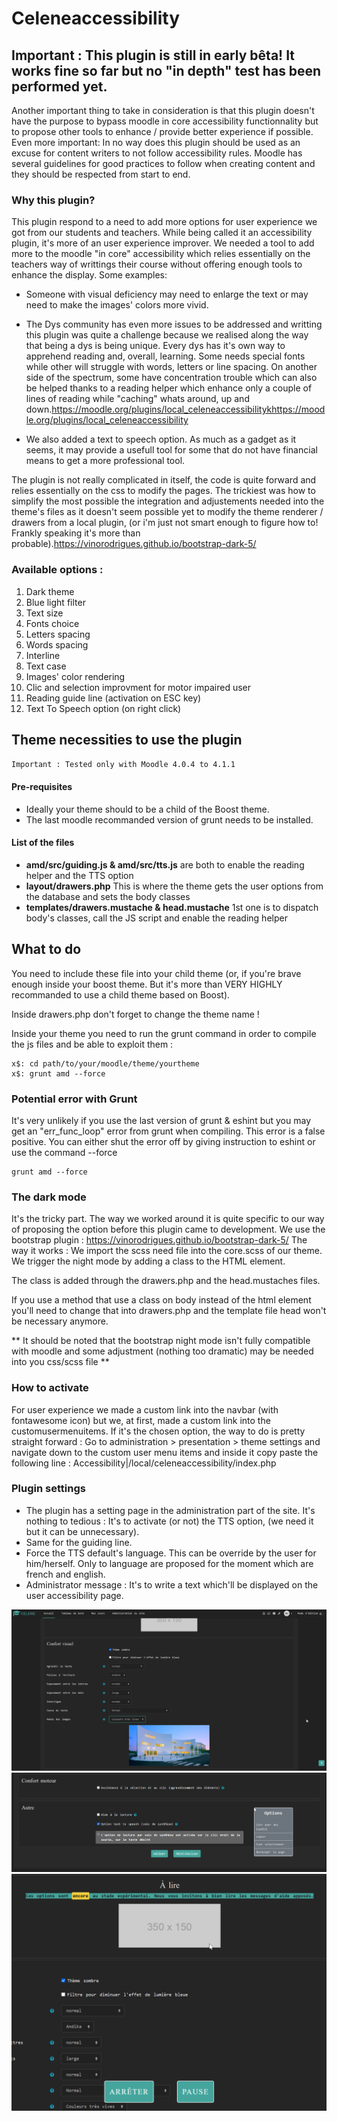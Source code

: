 # Celeneaccessibility

## Important : This plugin is still in early bêta! It works fine so far but no "in depth" test has been performed yet.
Another important thing to take in consideration is that this plugin doesn't have the purpose to bypass moodle in core accessibility functionnality but to propose other tools to enhance / provide better experience if possible.
Even more important: In no way does this plugin should be used as an excuse for content writers to not follow accessibility rules. Moodle has several guidelines for good practices to follow when creating content and they should be respected from start to end.

### Why this plugin?
This plugin respond to a need to add more options for user experience we got from our students and teachers.
While being called it an accessibility plugin, it's more of an user experience improver.
We needed a tool to add more to the moodle "in core" accessibility which relies essentially on the teachers way of writtings their course without offering enough tools to enhance the display.
Some examples:

- Someone with visual deficiency may need to enlarge the text or may need to make the images' colors more vivid.

- The Dys community has even more issues to be addressed and writting this plugin was quite a challenge because we realised along the way that being a dys is being unique. Every dys has it's own way to apprehend reading and, overall, learning. Some needs special fonts while other will struggle with words, letters or line spacing. On another side of the spectrum, some have concentration trouble which can also be helped thanks to a reading helper which enhance only a couple of lines of reading while "caching" whats around, up and down.https://moodle.org/plugins/local_celeneaccessibilitykhttps://moodle.org/plugins/local_celeneaccessibility

- We also added a text to speech option. As much as a gadget as it seems, it may provide a usefull tool for some that do not have financial means to get a more professional tool.

The plugin is not really complicated in itself, the code is quite forward and relies essentially on the css to modify the pages. The trickiest was how to simplify the most possible the integration and adjustements needed into the theme's files as it doesn't seem possible yet to modify the theme renderer / drawers from a local plugin, (or i'm just not smart enough to figure how to! Frankly speaking it's more than probable).https://vinorodrigues.github.io/bootstrap-dark-5/

### Available options :
1. Dark theme
2. Blue light filter
3. Text size
4. Fonts choice
5. Letters spacing
6. Words spacing
7. Interline
8. Text case
9. Images' color rendering
10. Clic and selection improvment for motor impaired user
11. Reading guide line (activation on ESC key)
12. Text To Speech option (on right click)

## Theme necessities to use the plugin
```Important : Tested only with Moodle 4.0.4 to 4.1.1```
#### Pre-requisites
 - Ideally your theme should to be a child of the Boost theme.
 - The last moodle recommanded version of grunt needs to be installed.

#### List of the files
- **amd/src/guiding.js & amd/src/tts.js**  are both to enable the reading helper and the TTS option
- **layout/drawers.php** This is where the theme gets the user options from the database and sets the body classes
- **templates/drawers.mustache & head.mustache** 1st one is to dispatch body's classes, call the JS script and enable the reading helper

## What to do
You need to include these file into your child theme (or, if you're brave enough inside your boost theme. But it's more than VERY HIGHLY recommanded to use a child theme based on Boost).

Inside drawers.php don't forget to change the theme name !

Inside your theme you need to run the grunt command in order to compile the js files and be able to exploit them :
```shell
x$: cd path/to/your/moodle/theme/yourtheme
x$: grunt amd --force
```

### Potential error with Grunt
It's very unlikely if you use the last version of grunt & eshint but you may get an "err_func_loop" error from grunt when compiling.
This error is a false positive. You can either shut the error off by giving instruction to eshint or use the command --force
```
grunt amd --force
```

### The dark mode
It's the tricky part.
The way we worked around it is quite specific to our way of proposing the option before this plugin came to development.
We use the bootstrap plugin : https://vinorodrigues.github.io/bootstrap-dark-5/
The way it works :
We import the scss need file into the core.scss of our theme.
We trigger the night mode by adding a class to the HTML element.

The class is added through the drawers.php and the head.mustaches files.

If you use a method that use a class on body instead of the html element you'll need to change that into drawers.php and the template file head won't be necessary anymore.

** It should be noted that the bootstrap night mode isn't fully compatible with moodle and some adjustment (nothing too dramatic) may be needed into you css/scss file **

### How to activate
For user experience we made a custom link into the navbar (with fontawesome icon) but we, at first, made a custom link into the customusermenuitems.
If it's the chosen option, the way to do is pretty straight forward : Go to administration > presentation > theme settings and navigate down to the custom user menu items and inside it copy paste the following line : Accessibility|/local/celeneaccessibility/index.php

### Plugin settings
- The plugin has a setting page in the administration part of the site. It's nothing to tedious : It's to activate (or not) the TTS option, (we need it but it can be unnecessary).
- Same for the guiding line.
- Force the TTS default's language. This can be override by the user for him/herself. Only to language are proposed for the moment which are french and english.
- Administrator message : It's to write a text which'll be displayed on the user accessibility page.

![preview](./accessibilite-1-up.png "preview 1")
![preview](./accessibilite-2-down.png "preview 2")
![preview](./accessibilite-3-TTS.png "preview 3")